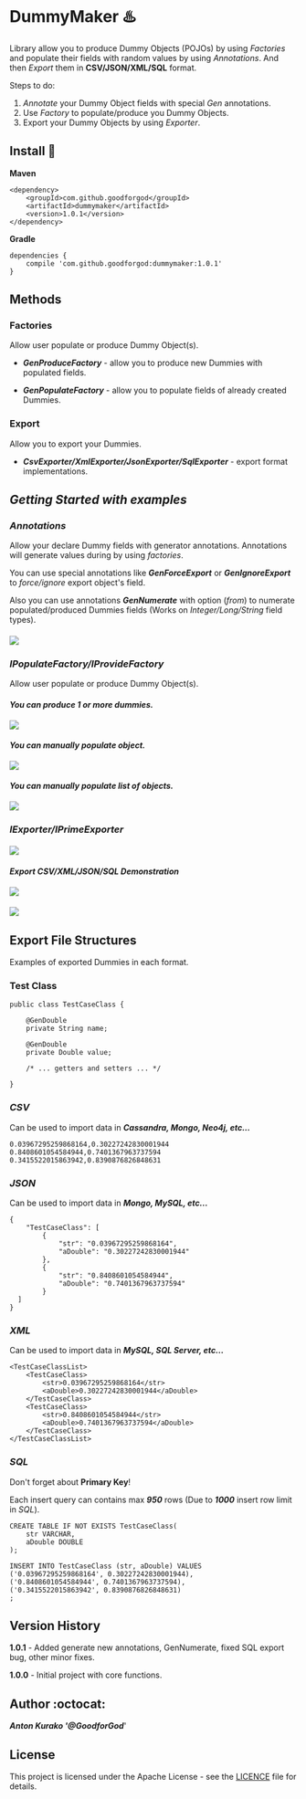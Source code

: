 # DummyMaker :hotsprings:

Library allow you to produce Dummy Objects (POJOs) by using *Factories* and populate their fields with random values by using *Annotations*.
And then *Export* them in **CSV/JSON/XML/SQL** format.

Steps to do:
1) *Annotate* your Dummy Object fields with special *Gen* annotations.
2) Use *Factory* to populate/produce you Dummy Objects.
3) Export your Dummy Objects by using *Exporter*.

## Install :rocket:
**Maven**
```
<dependency>
    <groupId>com.github.goodforgod</groupId>
    <artifactId>dummymaker</artifactId>
    <version>1.0.1</version>
</dependency>
```

**Gradle**
```
dependencies {
    compile 'com.github.goodforgod:dummymaker:1.0.1'
}
```

## Methods

### **Factories**

Allow user populate or produce Dummy Object(s).

* ***GenProduceFactory*** - allow you to produce new Dummies with populated fields.

* ***GenPopulateFactory*** - allow you to populate fields of already created Dummies.

### **Export**

Allow you to export your Dummies.

* ***CsvExporter/XmlExporter/JsonExporter/SqlExporter*** - export format implementations.

## *Getting Started with examples*

### ***Annotations***

Allow your declare Dummy fields with generator annotations.
Annotations will generate values during by using *factories*.

You can use special annotations like ***GenForceExport*** or ***GenIgnoreExport*** to *force/ignore* export object's field.

Also you can use annotations ***GenNumerate*** with option (*from*) to numerate populated/produced Dummies fields (Works on *Integer/Long/String* field types).


#### 
![](https://media.giphy.com/media/xUA7aPwZO871rrTkT6/giphy.gif)

### ***IPopulateFactory/IProvideFactory***

Allow user populate or produce Dummy Object(s).

#### *You can produce 1 or more dummies.*

![](https://media.giphy.com/media/r2q6kaeasKRQ4/giphy.gif)

#### *You can manually populate object.*

![](https://media.giphy.com/media/cajTTyUltm9qg/giphy.gif)

#### *You can manually populate list of objects.*

![](https://media.giphy.com/media/10r4FUKdJQuSxW/giphy.gif)

### ***IExporter/IPrimeExporter***

#### 

![](https://media.giphy.com/media/f1jM0efW6WpY4/giphy.gif)

#### *Export **CSV/XML/JSON/SQL** Demonstration*

![](https://media.giphy.com/media/xUA7aPXaWZENNUGXbq/giphy.gif)

#### 
![](https://media.giphy.com/media/g3efqXIblykCs/giphy.gif)

## Export File Structures

Examples of exported Dummies in each format.

### Test Class
```
public class TestCaseClass {

    @GenDouble
    private String name;

    @GenDouble
    private Double value;
    
    /* ... getters and setters ... */
    
}
```

### *CSV*

Can be used to import data in ***Cassandra, Mongo, Neo4j, etc...*** 

```
0.03967295259868164,0.30227242830001944
0.8408601054584944,0.7401367963737594
0.3415522015863942,0.8390876826848631
```

### *JSON*

Can be used to import data in ***Mongo, MySQL, etc...***

```
{
	"TestCaseClass": [
		{
			"str": "0.03967295259868164",
			"aDouble": "0.30227242830001944"
		},
		{
			"str": "0.8408601054584944",
			"aDouble": "0.7401367963737594"
		}
  ]
}
```

### *XML*

Can be used to import data in ***MySQL, SQL Server, etc...***

```
<TestCaseClassList>
	<TestCaseClass>
		<str>0.03967295259868164</str>
		<aDouble>0.30227242830001944</aDouble>
	</TestCaseClass>
	<TestCaseClass>
		<str>0.8408601054584944</str>
		<aDouble>0.7401367963737594</aDouble>
	</TestCaseClass>
</TestCaseClassList>
```

### *SQL*

Don't forget about **Primary Key**!

Each insert query can contains max ***950*** rows (Due to ***1000*** insert row limit in *SQL*).

```
CREATE TABLE IF NOT EXISTS TestCaseClass(
	str	VARCHAR,
	aDouble	DOUBLE
);

INSERT INTO TestCaseClass (str, aDouble) VALUES 
('0.03967295259868164', 0.30227242830001944),
('0.8408601054584944', 0.7401367963737594),
('0.3415522015863942', 0.8390876826848631)
;
```

## Version History

**1.0.1** - Added generate new annotations, GenNumerate, fixed SQL export bug, other minor fixes.

**1.0.0** - Initial project with core functions.

## Author :octocat:

***Anton Kurako '@GoodforGod***'

## License

This project is licensed under the Apache License - see the [LICENCE](LICENCE) file for details.
